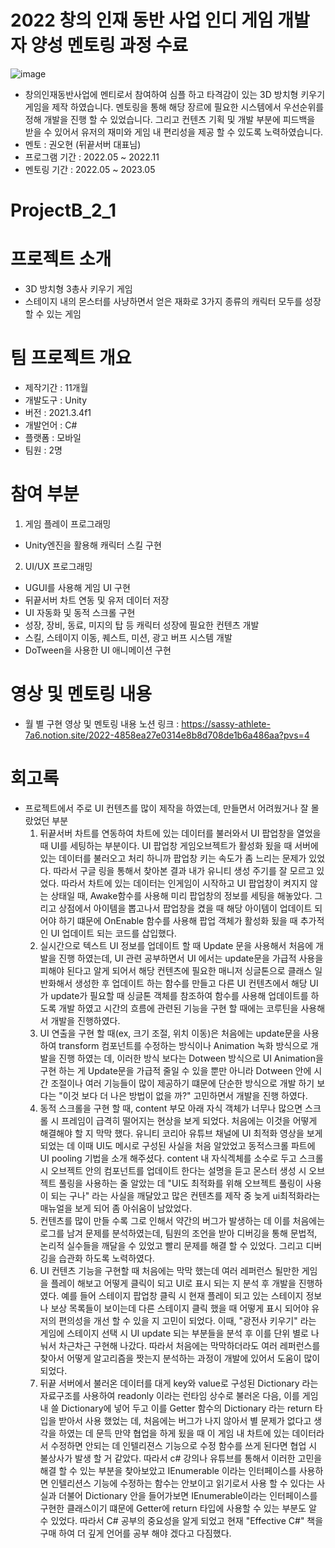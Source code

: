 # 2022 창의 인재 동반 사업 인디 게임 개발자 양성 멘토링 과정 수료
![image](https://github.com/HyunDongHo/ProjectB_2_1/assets/46379443/389773d4-3fcb-4765-ad32-97a608ff5360)

- 창의인재동반사업에 멘티로서 참여하여 심플 하고 타격감이 있는 3D 방치형 키우기 게임을 제작 하였습니다. 멘토링을 통해 해당 장르에 필요한 시스템에서 우선순위를 정해 개발을 진행 할 수 있었습니다. 그리고 컨텐츠 기획 및 개발 부분에 피드백을 받을 수 있어서 유저의 재미와 게임 내 편리성을 제공 할 수 있도록 노력하였습니다.
- 멘토 : 권오현 (뒤끝서버 대표님)
- 프로그램 기간 : 2022.05 ~ 2022.11
- 멘토링 기간 : 2022.05 ~ 2023.05

# ProjectB_2_1

# 프로젝트 소개 
- 3D 방치형 3총사 키우기 게임
- 스테이지 내의 몬스터를 사냥하면서 얻은 재화로 3가지 종류의 캐릭터 모두를 성장 할 수 있는 게임

# 팀 프로젝트 개요 
- 제작기간 : 11개월
- 개발도구 : Unity
- 버전 : 2021.3.4f1
- 개발언어 : C#
- 플랫폼 : 모바일
- 팀원 : 2명

# 참여 부분
1. 게임 플레이 프로그래밍
  - Unity엔진을 활용해 캐릭터 스킬 구현 


2. UI/UX 프로그래밍
  - UGUI를 사용해 게임 UI 구현 
  - 뒤끝서버 차트 연동 및 유저 데이터 저장 
  -  UI 자동화 및 동적 스크롤 구현 
  - 성장, 장비, 동료, 미지의 탑 등 캐릭터 성장에 필요한 컨텐츠 개발
  - 스킬, 스테이지 이동, 퀘스트, 미션, 광고 버프 시스템 개발 
  - DoTween을 사용한 UI 애니메이션 구현  

# 영상 및 멘토링 내용
- 월 별 구현 영상 및 멘토링 내용 노션 링크 : https://sassy-athlete-7a6.notion.site/2022-4858ea27e0314e8b8d708de1b6a486aa?pvs=4

# 회고록 
- 프로젝트에서 주로 UI 컨텐츠를 많이 제작을 하였는데, 만들면서 어려웠거나 잘 몰랐었던 부분
  1. 뒤끝서버 차트를 연동하여 차트에 있는 데이터를 불러와서 UI 팝업창을 열었을 때 UI를 세팅하는 부분이다. UI 팝업창 게임오브젝트가 활성화 됬을 때 서버에 있는 데이터를 불러오고 처리 하니까 팝업창 키는 속도가 좀 느리는 문제가 있었다. 따라서 구글  링을 통해서 찾아본 결과 내가 유니티 생성 주기를 잘 모르고 있었다. 따라서 차트에 있는 데이터는 인게임이 시작하고 UI 팝업창이 켜지지 않는 상태일 때, Awake함수를 사용해 미리 팝업창의 정보를 세팅을 해놓았다. 그리고 상점에서 아이템을 뽑고나서 팝업창을 켰을 때 해당 아이템이 업데이트 되어야 하기 떄문에 OnEnable 함수를 사용해 팝업 객체가 활성화 됬을 때 추가적인 UI 업데이트 되는 코드를 삽입했다.  
  2. 실시간으로 텍스트 UI 정보를 업데이트 할 때 Update 문을 사용해서 처음에 개발을 진행 하였는데, UI 관련 공부하면서 UI 에서는 update문을 가급적 사용을 피해야 된다고 알게 되어서 해당 컨텐츠에 필요한 매니저 싱글톤으로 클래스 일반화해서 생성한 후 업데이트 하는 함수를 만들고 다른 UI 컨텐츠에서 해당 UI가 update가 필요할 때 싱글톤 객체를 참조하여 함수를 사용해 업데이트를 하도록 개발 하였고 시간의 흐름에 관련된 기능을 구현 할 때에는 코루틴을 사용해서 개발을 진행하였다.
  3. UI 연출을 구현 할 때(ex, 크기 조절, 위치 이동)은 처음에는 update문을 사용하여 transform 컴포넌트를 수정하는 방식이나 Animation 녹화 방식으로 개발을 진행 하였는 데, 이러한 방식 보다는 Dotween 방식으로 UI Animation을 구현 하는 게 Update문을 가급적 줄일 수 있을 뿐만 아니라 Dotween 안에 시간 조절이나 여러 기능들이 많이 제공하기 떄문에 단순한 방식으로 개발 하기 보다는 "이것 보다 더 나은 방법이 없을 까?" 고민하면서 개발을 진행 하였다.
  4. 동적 스크롤을 구현 할 때, content 부모 아래 자식 객체가 너무나 많으면 스크롤 시 프레임이 급격히 떨어지는 현상을 보게 되었다. 처음에는 이것을 어떻게 해결해야 할 지 막막 했다. 유니티 코리아 유튜브 채널에 UI 최적화 영상을 보게 되었는 데 이때 UI도 메시로 구성된 사실을 처음 알았었고 동적스크롤 파트에 UI pooling 기법을 소개 해주셨다. content 내 자식겍체를 소수로 두고 스크롤 시 오브젝트 안의 컴포넌트를 업데이트 한다는 설명을 듣고 몬스터 생성 시 오브젝트 풀링을 사용하는 줄 알았는 데 "UI도 최적화를 위해 오브젝트 풀링이 사용이 되는 구나" 라는 사실을 깨달았고 많은 컨텐츠를 제작 중 늦게 ui최적화라는 매뉴얼을 보게 되어 좀 아쉬움이 남았었다.
  5. 컨텐츠를 많이 만들 수록 그로 인해서 약간의 버그가 발생하는 데 이를 처음에는 로그를 남겨 문제를 분석하였는데, 팀원의 조언을 받아 디버깅을 통해 문법적, 논리적 실수들을 깨달을 수 있었고 빨리 문제를 해결 할 수 있었다. 그리고 디버깅을 습관화 하도록 노력하였다. 
  6. UI 컨텐츠 기능을 구현할 때 처음에는 막막 했는데 여러 레퍼런스 될만한 게임을 플레이 해보고 어떻게 클릭이 되고 UI로 표시 되는 지 분석 후 개발을 진행하였다. 예를 들어 스테이지 팝업창 클릭 시 현재 플레이 되고 있는 스테이지 정보나 보상 목록들이 보이는데 다른 스테이지 클릭 했을 때 어떻게 표시 되어야 유저의 편의성을 개선 할 수 있을 지 고민이 되었다. 이때, "광전사 키우기" 라는 게임에 스테이지 선택 시 UI update 되는 부분들을 분석 후 이를 단위 별로 나눠서 차근차근 구현해 나갔다. 따라서 처음에는 막막하더라도 여러 레퍼런스를 찾아서 어떻게 알고리즘을 짯는지 분석하는 과정이 개발에 있어서 도움이 많이 되었다.
  7. 뒤끝 서버에서 불러온 데이터를 대게 key와 value로 구성된 Dictionary 라는 자료구조를 사용하여 readonly 이라는 런타임 상수로 불러온 다음, 이를 게임 내 쓸 Dictionary에 넣어 두고 이를 Getter 함수의 Dictionary 라는 return 타입을 받아서 사용 했었는 데, 처음에는 버그가 나지 않아서 별 문제가 없다고 생각을 하였는 데 문득 만약 협업을 하게 됬을 때 이 게임 내 차트에 있는 데이터라서 수정하면 안되는 데 인텔리젼스 기능으로 수정 함수를 쓰게 된다면 협업 시 불상사가 발생 할 거 같았다. 따라서 c# 강의나 유튜브를 통해서 이러한 고민을 해결 할 수 있는 부분을 찾아보았고 IEnumerable 이라는 인터페이스를 사용하면 인텔리션스 기능에 수정하는 함수는 안보이고 읽기로서 사용 할 수 있다는 사실과 더불어 Dictionary 안을 들어가보면 IEnumerable이라는 인터페이스를 구현한 클래스이기 떄문에 Getter에 return 타입에 사용할 수 있는 부분도 알 수 있었다. 따라서 C# 공부의 중요성을 알게 되었고 현재 "Effective C#" 책을 구매 하여 더 깊게 언어를 공부 해야 겠다고 다짐했다.
      
       

